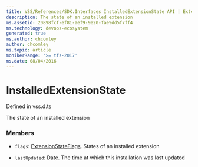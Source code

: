 ```yaml
---
title: VSS/References/SDK.Interfaces InstalledExtensionState API | Extensions for Azure DevOps Services
description: The state of an installed extension
ms.assetid: 20898fcf-ef81-aef9-9e20-fae9dd5f7ff4
ms.technology: devops-ecosystem
generated: true
ms.author: chcomley
author: chcomley
ms.topic: article
monikerRange: '>= tfs-2017'
ms.date: 08/04/2016
---
```


# InstalledExtensionState

Defined in vss.d.ts


The state of an installed extension 

### Members

* `flags`: [ExtensionStateFlags](../../../VSS/References/SDK_Interfaces/ExtensionStateFlags.md). States of an installed extension

* `lastUpdated`: Date. The time at which this installation was last updated

